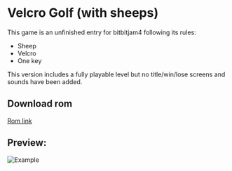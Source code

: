 # Velcro Golf (with sheeps)

This game is an unfinished entry for bitbitjam4 following its rules:

* Sheep
* Velcro
* One key

This version includes a fully playable level but no title/win/lose screens and sounds have been added.

## Download rom

[Rom link](https://github.com/brovador/velcro-golf-with-sheeps/blob/master/bin/VELCRO_GOLF.gb?raw=true)

## Preview:

![Example](http://brovador.github.io/velcro-golf-with-sheeps/game-preview.gif)

